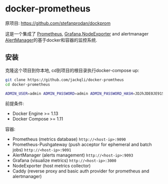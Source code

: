 # docker-prometheus

原项目: https://github.com/stefanprodan/dockprom

这是一个集成了 [Prometheus](https://prometheus.io/), [Grafana](http://grafana.org/),[NodeExporter](https://github.com/prometheus/node_exporter) and alertmanager [AlertManager](https://github.com/prometheus/alertmanager)的基于docker和容器的监控系统.


## 安装

克隆这个项目到你本地, cd到项目的根目录执行docker-compose up:

```bash
git clone https://github.com/jackqli/docker-promtheus
cd docker-prometheus

ADMIN_USER=admin ADMIN_PASSWORD=admin ADMIN_PASSWORD_HASH=JDJhJDE0JE91S1FrN0Z0VEsyWmhrQVpON1VzdHVLSDkyWHdsN0xNbEZYdnNIZm1pb2d1blg4Y09mL0ZP docker-compose up -d
```

前提条件:

* Docker Engine >= 1.13
* Docker Compose >= 1.11


容器:

* Prometheus (metrics database) `http://<host-ip>:9090`
* Prometheus-Pushgateway (push acceptor for ephemeral and batch jobs) `http://<host-ip>:9091`
* AlertManager (alerts management) `http://<host-ip>:9093`
* Grafana (visualize metrics) `http://<host-ip>:3000`
* NodeExporter (host metrics collector)
* Caddy (reverse proxy and basic auth provider for prometheus and alertmanager)
